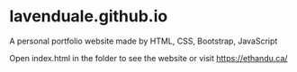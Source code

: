 # lavenduale.github.io
A personal portfolio website made by HTML, CSS, Bootstrap, JavaScript

Open index.html in the folder to see the website or visit https://ethandu.ca/

